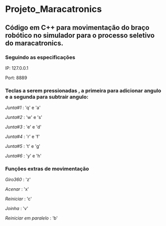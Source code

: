 # Projeto_Maracatronics

## Código em C++ para movimentação do braço robótico no simulador para o processo seletivo do maracatronics.

### Seguindo as especificações 
IP: 127.0.0.1

Port: 8889

### Teclas a serem pressionadas , a primeira para adicionar angulo e a segunda para subtrair angulo:

*Junta#1* : 'q' e 'a'

*Junta#2* : 'w' e 's'

*Junta#3* : 'e' e 'd'

*Junta#4* : 'r' e 'f'

*Junta#5* : 't' e 'g'

*Junta#6* : 'y' e 'h'

### Funções extras de movimentação

*Giro360* : 'z'

*Acenar* : 'x'

*Reiniciar* : 'c'

*Joinha* : 'v'

*Reiniciar em paralelo* : 'b'


